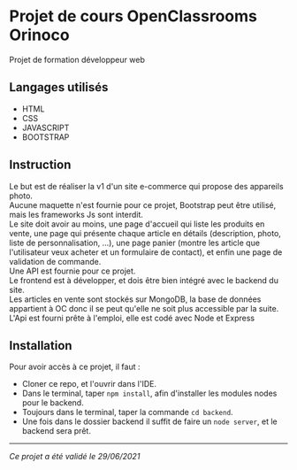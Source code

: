 # Projet de cours OpenClassrooms Orinoco  
Projet de formation développeur web  
## Langages utilisés  
* HTML
* CSS 
* JAVASCRIPT
* BOOTSTRAP

## Instruction  
Le but est de réaliser la v1 d'un site e-commerce qui propose des appareils photo.  
Aucune maquette n'est fournie pour ce projet, Bootstrap peut être utilisé, mais les frameworks Js sont interdit.  
Le site doit avoir au moins, une page d'accueil qui liste les produits en vente, une page qui présente chaque article en détails (description, photo, liste de personnalisation, ...), une page panier (montre les article que l'utilisateur veux acheter et un formulaire de contact), et enfin une page de validation de commande.  
Une API est fournie pour ce projet.  
Le frontend est à développer, et dois être bien intégré avec le backend du site.  
Les articles en vente sont stockés sur MongoDB, la base de données appartient à OC donc il se peut qu'elle ne soit plus accessible par la suite.
L'Api est fourni prête à l'emploi, elle est codé avec Node et Express

## Installation  
Pour avoir accès à ce projet, il faut :  
* Cloner ce repo, et l'ouvrir dans l'IDE.  
* Dans le terminal, taper `npm install`, afin d'installer les modules nodes pour le backend.  
* Toujours dans le terminal, taper la commande `cd backend`.  
* Une fois dans le dossier backend il suffit de faire un `node server`, et le backend sera prêt.  

-------------------------
*Ce projet a été validé le 29/06/2021*
